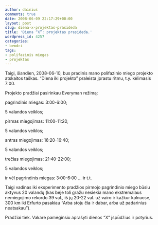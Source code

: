 ```yaml
---
author: dainius
comments: true
date: 2008-06-09 22:17:29+00:00
layout: post
slug: diena-x-projektas-prasideda
title: 'Diena “X”: projektas prasideda.'
wordpress_id: 4257
categories:
- bendri
tags:
- polifazinis miegas
- projektas
---
```


 

 

 

 

 

Taigi, šiandien, 2008-06-10, bus pradinis mano polifazinio miego projekto atskaitos taškas. “Diena iki projekto” praleista įprastu ritmu, t.y. kėlimasis 7:00.

 

Projekto pradžiai pasirinkau Everyman režimą:

 

pagrindinis miegas: 3:00-6:00;

 

5 valandos veiklos;

 

pirmas miegojimas: 11:00-11:20;

 

5 valandos veiklos;

 

antras miegojimas: 16:20-16:40;

 

5 valandos veiklos;

 

trečias miegojimas: 21:40-22:00;

 

5 valandos veiklos;

 

ir vėl pagrindinis miegas: 3:00-6:00 … ir t.t.

 

Taigi vadinas iki eksperimento pradžios pirmojo pagrindinio miego būsiu aktyvus 20 valandų (kas beje toli gražu nesiekia mano ekstremalaus nemiegojimo rekordo 39 val., iš jų 20-22 val. už vairo ir kažkur kalnuose, 300 km iki Erfurto pasakiau “Arba stoju čia ir dabar, arba už padarinius neatsakau”).

 

Pradžiai tiek. Vakare pamėginsiu aprašyti dienos “X” įspūdžius ir potyrius.
